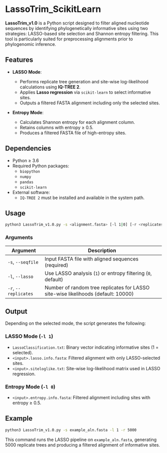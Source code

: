 # LassoTrim_ScikitLearn

**LassoTrim_v1.0** is a Python script designed to filter aligned nucleotide sequences by identifying phylogenetically informative sites using two strategies: LASSO-based site selection and Shannon entropy filtering. This tool is particularly suited for preprocessing alignments prior to phylogenomic inference.

## Features

- **LASSO Mode**: 
  - Performs replicate tree generation and site-wise log-likelihood calculations using **IQ-TREE 2**.
  - Applies **Lasso regression** via `scikit-learn` to select informative sites.
  - Outputs a filtered FASTA alignment including only the selected sites.

- **Entropy Mode**:
  - Calculates Shannon entropy for each alignment column.
  - Retains columns with entropy ≥ 0.5.
  - Produces a filtered FASTA file of high-entropy sites.

## Dependencies

- Python ≥ 3.6  
- Required Python packages:
  - `biopython`
  - `numpy`
  - `pandas`
  - `scikit-learn`
- External software:
  - `IQ-TREE 2` must be installed and available in the system path.

## Usage

```bash
python3 LassoTrim_v1.0.py -s <alignment.fasta> [-l 1|0] [-r <replicates>]
```

### Arguments

| Argument        | Description                                                                 |
|----------------|-----------------------------------------------------------------------------|
| `-s`, `--seqfile`   | Input FASTA file with aligned sequences (required)                         |
| `-l`, `--lasso`     | Use LASSO analysis (`1`) or entropy filtering (`0`, default)              |
| `-r`, `--replicates`| Number of random tree replicates for LASSO site-wise likelihoods (default: 10000) |

## Output

Depending on the selected mode, the script generates the following:

### LASSO Mode (`-l 1`)
- `LassoClassification.txt`: Binary vector indicating informative sites (1 = selected).
- `<input>.lasso.info.fasta`: Filtered alignment with only LASSO-selected sites.
- `<input>.siteloglike.txt`: Site-wise log-likelihood matrix used in LASSO regression.

### Entropy Mode (`-l 0`)
- `<input>.entropy.info.fasta`: Filtered alignment including sites with entropy ≥ 0.5.

## Example

```bash
python3 LassoTrim_v1.0.py -s example_aln.fasta -l 1 -r 5000
```

This command runs the LASSO pipeline on `example_aln.fasta`, generating 5000 replicate trees and producing a filtered alignment of informative sites.
